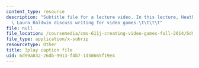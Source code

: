 ```yaml
---
content_type: resource
description: "Subtitle file for a lecture video. In this lecture, Heather Albano and\
  \ Laura Baldwin discuss writing for video games.\t\t\t\t"
file: null
file_location: /coursemedia/cms-611j-creating-video-games-fall-2014/6d99a83226db9913f4b71d50665f19e4_5wHMEQkFzvE.srt
file_type: application/x-subrip
resourcetype: Other
title: 3play caption file
uid: 6d99a832-26db-9913-f4b7-1d50665f19e4
---
```

